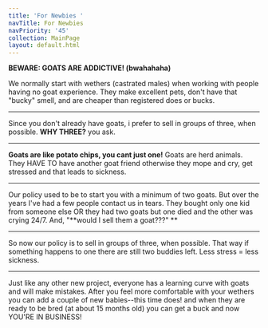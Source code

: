 ```yaml
---
title: 'For Newbies '
navTitle: For Newbies
navPriority: '45'
collection: MainPage
layout: default.html
---
```

**BEWARE: GOATS ARE ADDICTIVE! (bwahahaha)**

We normally start with wethers (castrated males) when working with people having no goat experience.  They make excellent pets, don't have that "bucky" smell, and are cheaper than registered does or bucks.

<hr>

Since you don't already have goats, i prefer to sell in groups of three, when possible. **WHY THREE?** you ask. 

<hr>

**Goats are like potato chips, you cant just one!** Goats are herd animals. They HAVE TO have another goat friend otherwise they mope and cry, get stressed and that leads to sickness. 

<hr>

Our policy used to be to start you with a minimum of two goats.  But over the years I've had a few people contact us in tears. They bought only one kid from someone else OR they had two goats but one died and the other was crying 24/7. And, "**would I sell them a goat???" ** 

<hr>

So now our policy is to sell in groups of three, when possible.  That way if something happens to one there are still two buddies left.  Less stress = less sickness.

<hr>

Just like any other new project, everyone has a learning curve with goats and will make mistakes. After you feel more comfortable with your wethers you can add a couple of new babies--this time does!  and when they are ready to be bred (at about 15 months old) you can get a buck and now YOU'RE IN BUSINESS!
